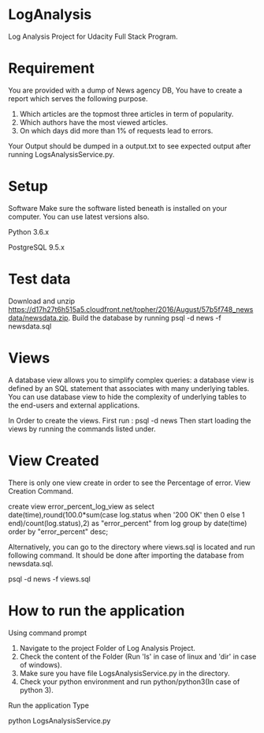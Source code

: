 # LogAnalysis
Log Analysis Project for Udacity Full Stack Program.


# Requirement
You are provided with a dump of News agency DB, You have to create a report which serves the following purpose.

1. Which articles are the topmost three articles in term of popularity.
2. Which authors have the most viewed articles.
3. On which days did more than 1% of requests lead to errors.


Your Output should be dumped in a output.txt to see expected output after running LogsAnalysisService.py.

# Setup
Software
Make sure the software listed beneath is installed on your computer. You can use latest versions also.

Python 3.6.x

PostgreSQL 9.5.x

# Test data
Download and unzip https://d17h27t6h515a5.cloudfront.net/topher/2016/August/57b5f748_newsdata/newsdata.zip. Build the database by running psql -d news -f newsdata.sql

# Views
A database view allows you to simplify complex queries: a database view is defined by an SQL statement that associates with many underlying tables. You can use database view to hide the complexity of underlying tables to the end-users and external applications.

In Order to create the views. First run : 
psql -d news
Then start loading the views by running the commands listed under.

# View Created
There is only one view create in order to see the Percentage of error.
View Creation Command.

  create view error_percent_log_view 
  as select date(time),round(100.0*sum(case log.status when '200 OK' 
  then 0 else 1 end)/count(log.status),2) as "error_percent" from log group by date(time) 
  order by "error_percent" desc;

  Alternatively, you can go to the directory where views.sql is located and run following
  command. It should be done  after importing the database from newsdata.sql.

  psql -d news -f views.sql


# How to run the application

Using command prompt
1. Navigate to the project Folder of Log Analysis Project.
2. Check the content of the Folder (Run 'ls' in case of linux and 'dir' in case of windows).
3. Make sure you have file LogsAnalysisService.py in the directory.
3. Check your python environment and run python/python3(In case of python 3).

Run the application
Type

python LogsAnalysisService.py



